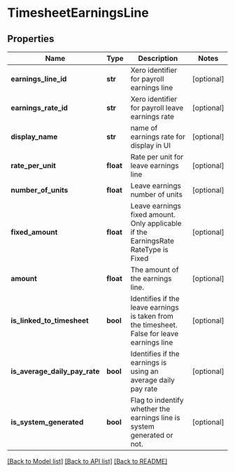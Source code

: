 # TimesheetEarningsLine

## Properties
Name | Type | Description | Notes
------------ | ------------- | ------------- | -------------
**earnings_line_id** | **str** | Xero identifier for payroll earnings line | [optional] 
**earnings_rate_id** | **str** | Xero identifier for payroll leave earnings rate | [optional] 
**display_name** | **str** | name of earnings rate for display in UI | [optional] 
**rate_per_unit** | **float** | Rate per unit for leave earnings line | [optional] 
**number_of_units** | **float** | Leave earnings number of units | [optional] 
**fixed_amount** | **float** | Leave earnings fixed amount. Only applicable if the EarningsRate RateType is Fixed | [optional] 
**amount** | **float** | The amount of the earnings line. | [optional] 
**is_linked_to_timesheet** | **bool** | Identifies if the leave earnings is taken from the timesheet. False for leave earnings line | [optional] 
**is_average_daily_pay_rate** | **bool** | Identifies if the earnings is using an average daily pay rate | [optional] 
**is_system_generated** | **bool** | Flag to indentify whether the earnings line is system generated or not. | [optional] 

[[Back to Model list]](../README.md#documentation-for-models) [[Back to API list]](../README.md#documentation-for-api-endpoints) [[Back to README]](../README.md)


